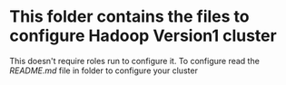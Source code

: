 # This folder contains the files to configure **Hadoop Version1** cluster
This doesn't require roles run to configure it.
To configure read the *README.md* file in folder to configure your cluster
